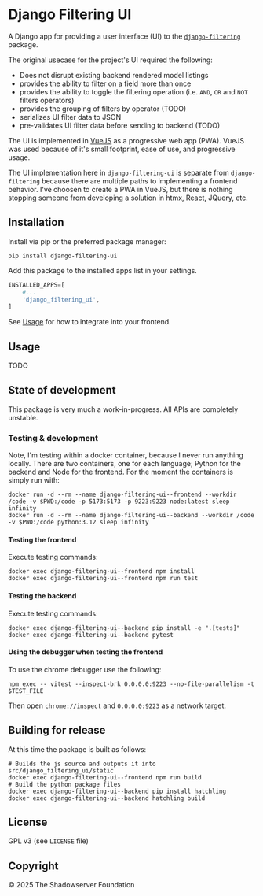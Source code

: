 # Django Filtering UI

A Django app for providing a user interface (UI) to the
[`django-filtering`](https://github.com/The-Shadowserver-Foundation/django-filtering)
package.

The original usecase for the project's UI required the following:

- Does not disrupt existing backend rendered model listings
- provides the ability to filter on a field more than once
- provides the ability to toggle the filtering operation
  (i.e. `AND`, `OR` and `NOT` filters operators)
- provides the grouping of filters by operator (TODO)
- serializes UI filter data to JSON
- pre-validates UI filter data before sending to backend (TODO)

The UI is implemented in [VueJS](vuejs.org) as a progressive web app (PWA).
VueJS was used because of it's small footprint, ease of use, and progressive usage.

The UI implementation here in `django-filtering-ui` is separate from `django-filtering`
because there are multiple paths to implementing a frontend behavior.
I've choosen to create a PWA in VueJS,
but there is nothing stopping someone from developing a solution in htmx, React, JQuery, etc.

## Installation

Install via pip or the preferred package manager:

    pip install django-filtering-ui

Add this package to the installed apps list in your settings.
```py
INSTALLED_APPS=[
    #...
    'django_filtering_ui',
]
```

See [Usage](#usage) for how to integrate into your frontend.

## Usage

TODO

## State of development

This package is very much a work-in-progress. All APIs are completely unstable.

### Testing & development

Note, I'm testing within a docker container, because I never run anything locally.
There are two containers, one for each language; Python for the backend and Node for the frontend.
For the moment the containers is simply run with:

    docker run -d --rm --name django-filtering-ui--frontend --workdir /code -v $PWD:/code -p 5173:5173 -p 9223:9223 node:latest sleep infinity
    docker run -d --rm --name django-filtering-ui--backend --workdir /code -v $PWD:/code python:3.12 sleep infinity

#### Testing the frontend

Execute testing commands:

    docker exec django-filtering-ui--frontend npm install
    docker exec django-filtering-ui--frontend npm run test

#### Testing the backend

Execute testing commands:

    docker exec django-filtering-ui--backend pip install -e ".[tests]"
    docker exec django-filtering-ui--backend pytest

#### Using the debugger when testing the frontend

To use the chrome debugger use the following:

    npm exec -- vitest --inspect-brk 0.0.0.0:9223 --no-file-parallelism -t $TEST_FILE

Then open `chrome://inspect` and `0.0.0.0:9223` as a network target.

## Building for release

<!-- TODO: Investigate hatchling build hooks to build js src during py pkg build. -->

At this time the package is built as follows:

    # Builds the js source and outputs it into src/django_filtering_ui/static
    docker exec django-filtering-ui--frontend npm run build
    # Build the python package files
    docker exec django-filtering-ui--backend pip install hatchling
    docker exec django-filtering-ui--backend hatchling build

## License

GPL v3 (see `LICENSE` file)


## Copyright

© 2025 The Shadowserver Foundation
